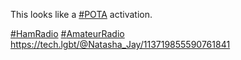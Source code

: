 This looks like a [\#<span>POTA</span>](https://social.lol/tags/POTA) activation.

[\#<span>HamRadio</span>](https://social.lol/tags/HamRadio) [\#<span>AmateurRadio</span>](https://social.lol/tags/AmateurRadio) [<span class="invisible">https://</span><span class="ellipsis">tech.lgbt/@Natasha\_Jay/1137198</span><span class="invisible">55590761841</span>](https://tech.lgbt/@Natasha_Jay/113719855590761841)